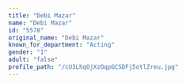 ```yaml
---
title: "Debi Mazar"
name: "Debi Mazar"
id: "5578"
original_name: "Debi Mazar"
known_for_department: "Acting"
gender: "1"
adult: "false"
profile_path: "/cU3LhqOjXzOqpGCSDFj5otlZreu.jpg"
---
```

